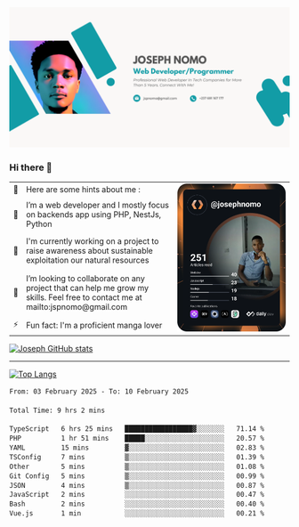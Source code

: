 ![Banner of my profile!](/Joseph_NOMO_NEW.png "Banner")

### Hi there 👋

<!--- | --  | 👋  | Here are some hints about me :                                                                                                 | <td rowspan=6><img src="/devcard.svg" width="400" alt="Joseph NOMO's Dev Card"/></td> |
| --- | --- | ------------------------------------------------------------------------------------------------------------------------------ | ------------------------------------------------------------------------------------- |
| --  | 🔭  | I’m a web developer and I mostly focus on backends app using PHP, NestJs, Python                                               |
| --  | 🦁  | I'm currently working on a project to raise awareness about sustainable exploitation our natural resources                     |
| --  | 👯  | I’m looking to collaborate on any project that can help me grow my skills. Feel free to contact me at mailto:jspnomo@gmail.com |
| --  | ⚡  | Fun fact: I'm a proficient manga lover                                                                                         |
--->

<table>
    <tr>
        <td width="1%">👋</td>
        <td width="55%">Here are some hints about me :</td>
        <td rowspan=6 width="44%"><img src="/devcard.svg" width="400" alt="Joseph NOMO's Dev Card"/></td>
    </tr>
    <tr>
        <td>🔭</td>
        <td>I’m a web developer and I mostly focus on backends app using PHP, NestJs, Python</td>
    </tr>
    <tr>
        <td>🦁</td>
        <td>I'm currently working on a project to raise awareness about sustainable exploitation our natural resources</td>
    </tr>
    <tr>
        <td>👯</td>
        <td>I’m looking to collaborate on any project that can help me grow my skills. Feel free to contact me at mailto:jspnomo@gmail.com</td>
    </tr>
    <tr>
        <td>⚡</td>
        <td>Fun fact: I'm a proficient manga lover</td>
    </tr>

</table>

[![Joseph GitHub stats](https://github-readme-stats-seven-sigma-53.vercel.app/api?username=Jspascal)](https://github.com/Jspascal/github-readme-stats)

---

[![Top Langs](https://github-readme-stats-seven-sigma-53.vercel.app/api/top-langs/?username=Jspascal&layout=compact)](https://github.com/Jspascal/github-readme-stats)

<!--START_SECTION:waka-->

```txt
From: 03 February 2025 - To: 10 February 2025

Total Time: 9 hrs 2 mins

TypeScript   6 hrs 25 mins   █████████████████▓░░░░░░░   71.14 %
PHP          1 hr 51 mins    █████░░░░░░░░░░░░░░░░░░░░   20.57 %
YAML         15 mins         ▓░░░░░░░░░░░░░░░░░░░░░░░░   02.83 %
TSConfig     7 mins          ▒░░░░░░░░░░░░░░░░░░░░░░░░   01.39 %
Other        5 mins          ▒░░░░░░░░░░░░░░░░░░░░░░░░   01.08 %
Git Config   5 mins          ▒░░░░░░░░░░░░░░░░░░░░░░░░   00.99 %
JSON         4 mins          ▒░░░░░░░░░░░░░░░░░░░░░░░░   00.87 %
JavaScript   2 mins          ░░░░░░░░░░░░░░░░░░░░░░░░░   00.47 %
Bash         2 mins          ░░░░░░░░░░░░░░░░░░░░░░░░░   00.40 %
Vue.js       1 min           ░░░░░░░░░░░░░░░░░░░░░░░░░   00.21 %
```

<!--END_SECTION:waka-->
